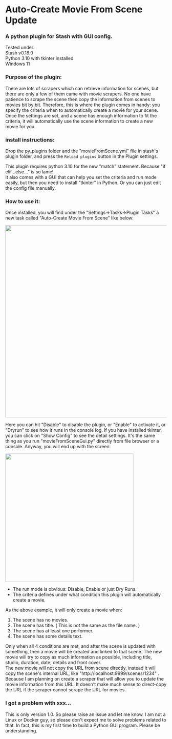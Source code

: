 # Auto-Create Movie From Scene Update
### A python plugin for Stash with GUI config.

Tested under: <br>
Stash v0.18.0 <br>
Python 3.10 with tkinter installed <br>
Windows 11

### Purpose of the plugin:
There are lots of scrapers which can retrieve information for scenes, but there are only a few of them came with movie scrapers. No one have patience to scrape the scene then copy the information from scenes to movies bit by bit. Therefore, this is where the plugin comes in handy: you specify the criteria when to automatically create a movie for your scene. Once the settings are set, and a scene has enough information to fit the criteria, it will automatically use the scene information to create a new movie for you.

### install instructions:
Drop the py_plugins folder and the "movieFromScene.yml" file in stash's plugin folder, and press the `Reload plugins` button in the Plugin settings. <p>

This plugin requires python 3.10 for the new "match" statement. Because "if elif...else..." is so lame! <br>
It also comes with a GUI that can help you set the criteria and run mode easily, but then you need to install "tkinter" in Python. Or you can just edit the config file manually.

### How to use it:
Once installed, you will find under the "Settings->Tasks->Plugin Tasks" a new task called "Auto-Create Movie From Scene" like below:
<p>
<img src="https://user-images.githubusercontent.com/22040708/211181083-e24a7685-073e-4f0c-a00f-872dfbe34ab4.png" width=600 />
<p>
Here you can hit "Disable" to disable the plugin, or "Enable" to activate it, or "Dryrun" to see how it runs in the console log.
If you have installed tkinter, you can click on "Show Config" to see the detail settings.
It's the same thing as you run "movieFromSceneGui.py" directly from file browser or a console. Anyway, you will end up with the screen: 
<p>
<img src="https://user-images.githubusercontent.com/22040708/211181257-2182df00-0b8f-4c93-90d9-885dbb0172f6.png" width= 400 />
<p>
  
* The run mode is obvious: Disable, Enable or just Dry Runs.
* The criteria defines under what condition this plugin will automatically create a movie.
  
As the above example, it will only create a movie when:
  
1. The scene has no movies.
2. The scene has title. ( This is not the same as the file name. )
3. The scene has at least one performer.
4. The scene has some details text.
  
Only when all 4 conditions are met, and after the scene is updated with something, then a movie will be created and linked to that scene. The new movie will try to copy as much information as possible, including title, studio, duration, date, details and front cover. <br>
The new movie will not copy the URL from scene directly, instead it will copy the scene's internal URL, like "http://localhost:9999/scenes/1234" . Because I am planning on create a scraper that will allow you to update the movie information from this URL. It doesn't make much sense to direct-copy the URL if the scraper cannot scrape the URL for movies.

### I got a problem with xxx...
This is only version 1.0. So please raise an issue and let me know. I am not a Linux or Docker guy, so please don't expect me to solve
problems related to that. In fact, this is my first time to build a Python GUI program. Please be understanding.




